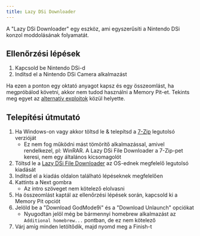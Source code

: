 ```yaml
---
title: Lazy DSi Downloader
---
```


A "Lazy DSi Downloader" egy eszköz, ami egyszerűsíti a Nintendo DSi konzol moddolásának folyamatát.

## Ellenőrzési lépések

1. Kapcsold be Nintendo DSi-d
1. Indítsd el a Nintendo DSi Camera alkalmazást

Ha ezen a ponton egy oktató anyagot kapsz és egy összeomlást, ha megpróbálod követni, akkor nem tudod használni a Memory Pit-et. Tekints meg egyet az [alternatív exploitok](alternate-exploits.html) közül helyette.

## Telepítési útmutató

1. Ha Windows-on vagy akkor töltsd le & telepítsd a [7-Zip](https://www.7-zip.org/download.html) legutolsó verzióját
   - Ez nem fog működni mást tömörítő alkalmazással, amivel rendelkezel, pl: WinRAR. A Lazy DSi File Downloader a 7-Zip-pet keresi, nem egy általános kicsomagolót
1. Töltsd le a [Lazy DSi File Downloader](https://github.com/yourkalamity/lazy-dsi-file-downloader/releases) az OS-ednek megfelelő legutolsó kiadását
1. Indítsd el a kiadás oldalon található lépéseknek megfelelően
1. Kattints a Next gombra
   - Az intro szöveget nem kötelező elolvasni
1. Ha összeomlást kaptál az ellenőrzési lépések során, kapcsold ki a Memory Pit opciót
1. Jelöld be a "Download GodMode9i" és a "Download Unlaunch" opciókat
   - Nyugodtan jelöl még be bármennyi homebrew alkalmazást az `Additional homebrew...` pontban, de ez nem kötelező
1. Várj amíg minden letöltődik, majd nyomd meg a Finish-t
